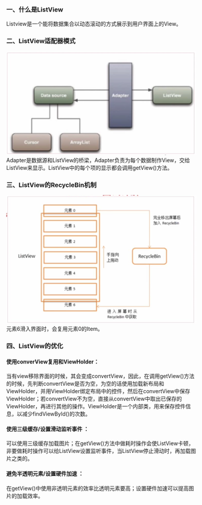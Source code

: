 ### 一、什么是ListView

Listview是一个能将数据集合以动态滚动的方式展示到用户界面上的View。

### 二、ListView适配器模式
![](img/listview1.png)
Adapter是数据源和ListView的桥梁，Adapter负责为每个数据制作View，交给ListView来显示。ListView中的每个项的显示都会调用getView()方法。

### 三、ListView的RecycleBin机制
![](img/listview2.png)
元素6滑入界面时，会复用元素0的Item。

### 四、ListView的优化

#### 使用converView复用和ViewHolder：
当有view移除界面的时候，其会变成convertView，因此，在调用getView()方法的时候，先判断convertView是否为空，为空的话使用加载新布局和ViewHolder，并用ViewHolder绑定布局中的控件，然后在convertView中保存ViewHolder；若convertView不为空，直接从convertView中取出已保存的ViewHolder，再进行其他的操作。ViewHolder是一个内部类，用来保存控件信息，以减少findViewById()的次数。

#### 使用三级缓存/设置滑动监听事件 ：
可以使用三级缓存加载图片；在getView()方法中做耗时操作会使ListView卡顿，非要做耗时操作可以给ListView设置监听事件，当ListView停止滑动时，再加载图片之类的。

#### 避免半透明元素/设置硬件加速 ：
在getView()中使用非透明元素的效率比透明元素要高；设置硬件加速可以提高图片的加载效率。
